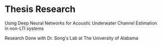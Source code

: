 # Thesis Research
Using Deep Neural Networks for Acoustic Underwater Channel Estimation in non-LTI systems

Research Done with Dr. Song's Lab at The University of Alabama
